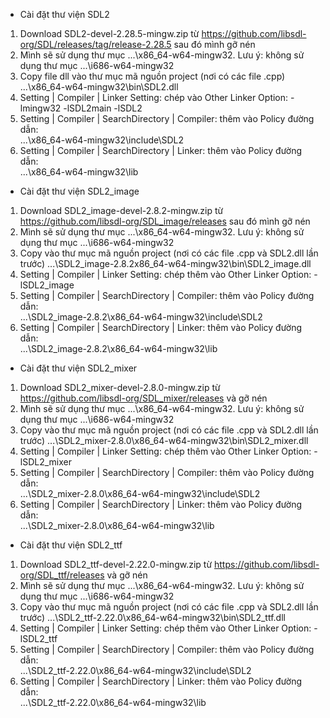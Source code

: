 - Cài đặt thư viện SDL2
1. Download SDL2-devel-2.28.5-mingw.zip từ https://github.com/libsdl-org/SDL/releases/tag/release-2.28.5 sau đó mình gỡ nén
2. Mình sẽ sử dụng thư mục ...\x86_64-w64-mingw32. Lưu ý: không sử dụng thư mục ...\i686-w64-mingw32
3. Copy file dll vào thư mục mã nguồn project (nơi có các file .cpp)
...\x86_64-w64-mingw32\bin\SDL2.dll 
4. Setting | Compiler | Linker Setting: chép vào Other Linker Option:
-lmingw32 -lSDL2main -lSDL2
5. Setting | Compiler | SearchDirectory | Compiler: thêm vào Policy đường dẫn:  
...\x86_64-w64-mingw32\include\SDL2 
6. Setting | Compiler | SearchDirectory | Linker: thêm vào Policy đường dẫn:  
...\x86_64-w64-mingw32\lib
   
- Cài đặt thư viện SDL2_image
1. Download SDL2_image-devel-2.8.2-mingw.zip từ https://github.com/libsdl-org/SDL_image/releases sau đó mình gỡ nén
2. Mình sẽ sử dụng thư mục ...\x86_64-w64-mingw32. Lưu ý: không sử dụng thư mục ...\i686-w64-mingw32
3. Copy vào thư mục mã nguồn project (nơi có các file .cpp và SDL2.dll lần trước)
...\SDL2_image-2.8.2x86_64-w64-mingw32\bin\SDL2_image.dll 
4. Setting | Compiler | Linker Setting: chép thêm vào Other Linker Option:
-lSDL2_image
5. Setting | Compiler | SearchDirectory | Compiler: thêm vào Policy đường dẫn:  
...\SDL2_image-2.8.2\x86_64-w64-mingw32\include\SDL2 
6. Setting | Compiler | SearchDirectory | Linker: thêm vào Policy đường dẫn:  
...\SDL2_image-2.8.2\x86_64-w64-mingw32\lib
   
- Cài đặt thư viện SDL2_mixer
1. Download SDL2_mixer-devel-2.8.0-mingw.zip từ https://github.com/libsdl-org/SDL_mixer/releases và gỡ nén
2. Mình sẽ sử dụng thư mục ...\x86_64-w64-mingw32. Lưu ý: không sử dụng thư mục ...\i686-w64-mingw32
3. Copy vào thư mục mã nguồn project (nơi có các file .cpp và SDL2.dll lần trước)
...\SDL2_mixer-2.8.0\x86_64-w64-mingw32\bin\SDL2_mixer.dll
4. Setting | Compiler | Linker Setting: chép thêm vào Other Linker Option:
-lSDL2_mixer
5. Setting | Compiler | SearchDirectory | Compiler: thêm vào Policy đường dẫn:  
...\SDL2_mixer-2.8.0\x86_64-w64-mingw32\include\SDL2
6. Setting | Compiler | SearchDirectory | Linker: thêm vào Policy đường dẫn:  
...\SDL2_mixer-2.8.0\x86_64-w64-mingw32\lib
   
- Cài đặt thư viện SDL2_ttf
1. Download SDL2_ttf-devel-2.22.0-mingw.zip từ https://github.com/libsdl-org/SDL_ttf/releases và gỡ nén
2. Mình sẽ sử dụng thư mục ...\x86_64-w64-mingw32. Lưu ý: không sử dụng thư mục ...\i686-w64-mingw32
3. Copy vào thư mục mã nguồn project (nơi có các file .cpp và SDL2.dll lần trước)
...\SDL2_ttf-2.22.0\x86_64-w64-mingw32\bin\SDL2_ttf.dll
4. Setting | Compiler | Linker Setting: chép thêm vào Other Linker Option:
-lSDL2_ttf
5. Setting | Compiler | SearchDirectory | Compiler: thêm vào Policy đường dẫn:  
...\SDL2_ttf-2.22.0\x86_64-w64-mingw32\include\SDL2
6. Setting | Compiler | SearchDirectory | Linker: thêm vào Policy đường dẫn:  
...\SDL2_ttf-2.22.0\x86_64-w64-mingw32\lib
